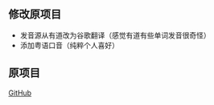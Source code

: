 ## 修改原项目
* 发音源从有道改为谷歌翻译（感觉有道有些单词发音很奇怪）
* 添加粤语口音（纯粹个人喜好）
## 原项目
[GitHub](https://github.com/Kaiyiwing/qwerty-learner)